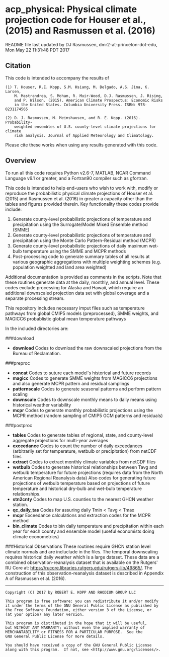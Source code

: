 # acp_physical: Physical climate projection code for Houser et al., (2015) and Rasmussen et al. (2016)

README file last updated by DJ Rasmussen, dmr2-at-princeton-dot-edu, Mon May 22 11:31:48 PDT 2017

## Citation

This code is intended to accompany the results of

    (1) T. Houser, R.E. Kopp, S.M. Hsiang, M. Delgado, A.S. Jina, K. Larsen,
        M. Mastrandrea, S. Mohan, R. Muir-Wood, D.J. Rasmussen, J. Rising,
        and P. Wilson. (2015). American Climate Prospectus: Economic Risks
        in the United States. Columbia University Press. ISBN: 978-0231174565

    (2) D. J. Rasmussen, M. Meinshausen, and R. E. Kopp. (2016). Probability-
        weighted ensembles of U.S. county-level climate projections for climate
        risk analysis. Journal of Applied Meteorology and Climatology.

Please cite these works when using any results generated with this code.

## Overview

To run all this code requires Python v2.6-7, MATLAB, NCAR Command Language v6.1 or greater, and a Fortran90 compiler such as gfortran.

This code is intended to help end-users who wish to work with, modify or reproduce the probabilistic physical climate projections of Houser et al. (2015) and Rasmussen et al. (2016) in greater a capacity other than the tables and figures provided therein. Key functionality these codes provide include:

1. Generate county-level probabilistic projections of temperature and precipitation using the Surrogate/Model Mixed Ensemble method (SMME)
2. Generate county-level probabilistic projections of temperature and precipitation using the Monte Carlo Pattern-Residual method (MCPR)
3. Generate county-level probabilistic projections of daily maximum wet-bulb temperature using the SMME and MCPR methods
4. Post-processing code to generate summary tables of all results at various geographic aggregations with multiple weighting schemes (e.g. population weighted and land area weighted)

Additional documentation is provided as comments in the scripts. Note that these routines generate data at the daily, monthly, and annual level. These codes exclude processing for Alaska and Hawaii, which require an additional downscaled projection data set with global coverage and a separate processing stream.

This repository includes necessary imput files such as temperature pathways from global CMIP5 models (preprocessed), SMME weights, and MAGICC6 probablistic global mean temperature pathways

In the included directories are:

###download

* **download** Codes to download the raw downscaled projections from the Bureau of Reclamation.

###preproc
* **concat**  Codes to suture each model's historical and future records
* **magicc** Codes to generate SMME weights from MAGICC6 projections and also generate MCPR pattern and residual samplings
* **patternscale** Codes to generate seasonal patterns and perform pattern scaling
* **downscale** Codes to downscale monthly means to daily means using historical weather variability
* **mcpr** Codes to generate monthly probabilistic projections using the MCPR method (random sampling of CMIP5 GCM patterns and residuals)


###postproc
* **tables** Codes to generate tables of regional, state, and county-level aggregate projections for multi-year averages
* **exceedance** Codes to count the number of daily exceedances (arbitrarily set for temperature, wetbulb or precipitation) from netCDF files
* **extract** Codes to extract monthly climate variables from netCDF files
* **wetbulb** Codes to generate historical relationships between Tavg and wetbulb temperature for future projections (requires data from the North American Regional Reanalysis data) Also codes for generating future projections of wetbulb temperature based on projections of future temperature and historical dry-bulb and wet-bulb temperature relationships.
* **stn2cnty** Codes to map U.S. counties to the nearest GHCN weather station. 
* **qc_daily_tas** Codes for assuring daily Tmin < Tavg < Tmax 
* **mcpr** Exceedance calculations and extraction codes for the MCPR method
* **bin_climate** Codes to bin daily temperature and precipitation within each year for each county and ensemble model (useful economists doing climate econometrics)



###Historical Observations
These routines require GHCN station level climate normals and are incluclude in the files. The temporal downscaling requires historical daily weather which is a large dataset. These data are a combined observation-reanalysis dataset that is available on the Rutgers' RU Core at: <https://rucore.libraries.rutgers.edu/rutgers-lib/49865/>. The construction of this observation-reanalysis dataset is described in Appendix A of Rasmussen et al. (2016).


----

    Copyright (C) 2017 by ROBERT E. KOPP AND RHODIUM GROUP LLC

    This program is free software: you can redistribute it and/or modify
    it under the terms of the GNU General Public License as published by
    the Free Software Foundation, either version 3 of the License, or
    (at your option) any later version.

    This program is distributed in the hope that it will be useful,
    but WITHOUT ANY WARRANTY; without even the implied warranty of
    MERCHANTABILITY or FITNESS FOR A PARTICULAR PURPOSE.  See the
    GNU General Public License for more details.

    You should have received a copy of the GNU General Public License
    along with this program.  If not, see <http://www.gnu.org/licenses/>.

